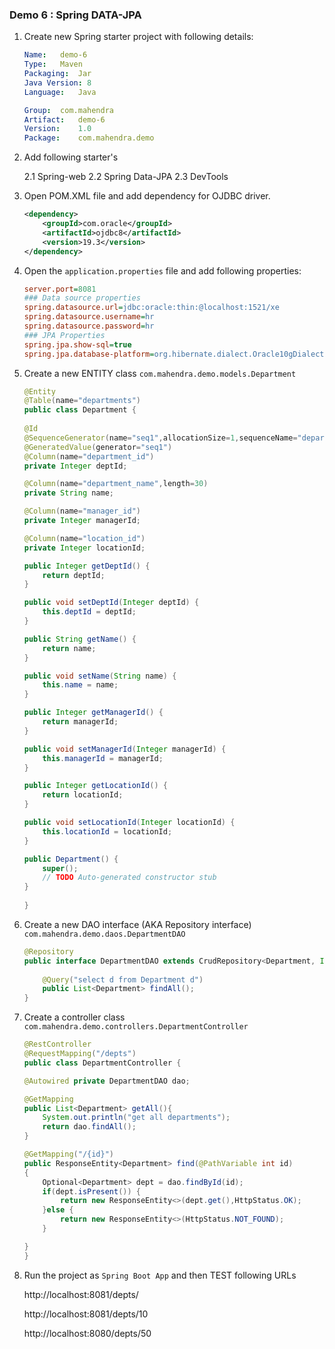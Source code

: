 ### Demo 6 : Spring DATA-JPA

1.  Create new Spring starter project with following details:

    ```yaml
    Name:   demo-6
    Type:   Maven
    Packaging:  Jar
    Java Version: 8
    Language:   Java

    Group:  com.mahendra
    Artifact:   demo-6
    Version:    1.0
    Package:    com.mahendra.demo
    ```

2.  Add following starter's

    2.1  Spring-web
    2.2  Spring Data-JPA
    2.3  DevTools

3.  Open POM.XML file and add dependency for OJDBC driver.

    ```XML
    <dependency>
        <groupId>com.oracle</groupId>
        <artifactId>ojdbc8</artifactId>
        <version>19.3</version>
    </dependency>
    ```

4.  Open the `application.properties` file and add following properties:

    ```ini
    server.port=8081
    ### Data source properties
    spring.datasource.url=jdbc:oracle:thin:@localhost:1521/xe
    spring.datasource.username=hr
    spring.datasource.password=hr
    ### JPA Properties
    spring.jpa.show-sql=true
    spring.jpa.database-platform=org.hibernate.dialect.Oracle10gDialect
    ```

5.  Create a new ENTITY class `com.mahendra.demo.models.Department`

    ```java
    @Entity
    @Table(name="departments")
    public class Department {
        
    @Id
    @SequenceGenerator(name="seq1",allocationSize=1,sequenceName="department_seq")
    @GeneratedValue(generator="seq1")
    @Column(name="department_id")
    private Integer deptId;
    
    @Column(name="department_name",length=30)
    private String name;
    
    @Column(name="manager_id")
    private Integer managerId;
    
    @Column(name="location_id")
    private Integer locationId;

    public Integer getDeptId() {
        return deptId;
    }

    public void setDeptId(Integer deptId) {
        this.deptId = deptId;
    }

    public String getName() {
        return name;
    }

    public void setName(String name) {
        this.name = name;
    }

    public Integer getManagerId() {
        return managerId;
    }

    public void setManagerId(Integer managerId) {
        this.managerId = managerId;
    }

    public Integer getLocationId() {
        return locationId;
    }

    public void setLocationId(Integer locationId) {
        this.locationId = locationId;
    }

    public Department() {
        super();
        // TODO Auto-generated constructor stub
    }
        
    }
    ```

6.  Create a new DAO interface (AKA Repository interface) `com.mahendra.demo.daos.DepartmentDAO`

    ```java
    @Repository
    public interface DepartmentDAO extends CrudRepository<Department, Integer>{
            
        @Query("select d from Department d")
        public List<Department> findAll();
    }
    ```

7.  Create a controller class `com.mahendra.demo.controllers.DepartmentController`

    ```java
    @RestController
    @RequestMapping("/depts")
    public class DepartmentController {

    @Autowired private DepartmentDAO dao;
    
    @GetMapping
    public List<Department> getAll(){
        System.out.println("get all departments");
        return dao.findAll();
    }
    
    @GetMapping("/{id}")
    public ResponseEntity<Department> find(@PathVariable int id)
    {
        Optional<Department> dept = dao.findById(id);
        if(dept.isPresent()) {
            return new ResponseEntity<>(dept.get(),HttpStatus.OK);
        }else {
            return new ResponseEntity<>(HttpStatus.NOT_FOUND);
        }

    }
    }
    ```

8.  Run the project as `Spring Boot App` and then TEST following URLs

    http://localhost:8081/depts/

    http://localhost:8081/depts/10

    http://localhost:8080/depts/50
    
    